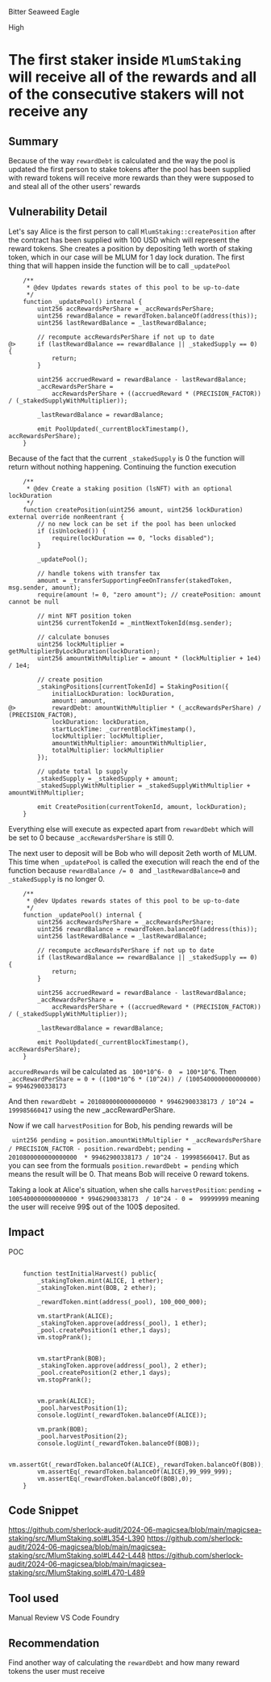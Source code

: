 Bitter Seaweed Eagle

High

# The first staker inside `MlumStaking` will receive all of the rewards and all of the consecutive stakers will not receive any

## Summary
Because of the way `rewardDebt` is calculated and the way the pool is updated the first person to stake tokens after the pool has been supplied with reward tokens will receive more rewards than they were supposed to and steal all of the other users' rewards

## Vulnerability Detail

Let's say Alice is the first person to call `MlumStaking::createPosition` after the contract has been supplied with 100 USD which will represent the reward tokens. She creates a position by depositing 1eth worth of staking token, which in our case will be MLUM for 1 day lock duration. The first thing that will happen inside the function will be to call `_updatePool`

```solidity
    /**
     * @dev Updates rewards states of this pool to be up-to-date
     */
    function _updatePool() internal {
        uint256 accRewardsPerShare = _accRewardsPerShare;
        uint256 rewardBalance = rewardToken.balanceOf(address(this));
        uint256 lastRewardBalance = _lastRewardBalance;

        // recompute accRewardsPerShare if not up to date
@>      if (lastRewardBalance == rewardBalance || _stakedSupply == 0) {
            return;
        }

        uint256 accruedReward = rewardBalance - lastRewardBalance;
        _accRewardsPerShare =
            accRewardsPerShare + ((accruedReward * (PRECISION_FACTOR)) / (_stakedSupplyWithMultiplier));

        _lastRewardBalance = rewardBalance;

        emit PoolUpdated(_currentBlockTimestamp(), accRewardsPerShare);
    }
```

Because of the fact that the current `_stakedSupply` is 0 the function will return without nothing happening. Continuing the function execution

```solidity
    /**
     * @dev Create a staking position (lsNFT) with an optional lockDuration
     */
    function createPosition(uint256 amount, uint256 lockDuration) external override nonReentrant {
        // no new lock can be set if the pool has been unlocked
        if (isUnlocked()) {
            require(lockDuration == 0, "locks disabled");
        }

        _updatePool();

        // handle tokens with transfer tax
        amount = _transferSupportingFeeOnTransfer(stakedToken, msg.sender, amount);
        require(amount != 0, "zero amount"); // createPosition: amount cannot be null

        // mint NFT position token
        uint256 currentTokenId = _mintNextTokenId(msg.sender);

        // calculate bonuses
        uint256 lockMultiplier = getMultiplierByLockDuration(lockDuration);
        uint256 amountWithMultiplier = amount * (lockMultiplier + 1e4) / 1e4;

        // create position
        _stakingPositions[currentTokenId] = StakingPosition({
            initialLockDuration: lockDuration,
            amount: amount,
@>          rewardDebt: amountWithMultiplier * (_accRewardsPerShare) / (PRECISION_FACTOR),
            lockDuration: lockDuration,
            startLockTime: _currentBlockTimestamp(),
            lockMultiplier: lockMultiplier,
            amountWithMultiplier: amountWithMultiplier,
            totalMultiplier: lockMultiplier
        });

        // update total lp supply
        _stakedSupply = _stakedSupply + amount;
        _stakedSupplyWithMultiplier = _stakedSupplyWithMultiplier + amountWithMultiplier;

        emit CreatePosition(currentTokenId, amount, lockDuration);
    }
```

Everything else will execute as expected apart from `rewardDebt` which will be set to 0 because `_accRewardsPerShare` is still 0.

The next user to deposit will be Bob who will deposit 2eth worth of MLUM. This time when `_updatePool` is called the execution will reach the end of the function because `rewardBalance /= 0 ` and `_lastRewardBalance=0` and `_stakedSupply` is no longer 0.

```solidity
    /**
     * @dev Updates rewards states of this pool to be up-to-date
     */
    function _updatePool() internal {
        uint256 accRewardsPerShare = _accRewardsPerShare;
        uint256 rewardBalance = rewardToken.balanceOf(address(this));
        uint256 lastRewardBalance = _lastRewardBalance;

        // recompute accRewardsPerShare if not up to date
        if (lastRewardBalance == rewardBalance || _stakedSupply == 0) {
            return;
        }

        uint256 accruedReward = rewardBalance - lastRewardBalance;
        _accRewardsPerShare =
            accRewardsPerShare + ((accruedReward * (PRECISION_FACTOR)) / (_stakedSupplyWithMultiplier));

        _lastRewardBalance = rewardBalance;

        emit PoolUpdated(_currentBlockTimestamp(), accRewardsPerShare);
    }
```
`accuredRewards` wil be calculated as ` 100*10^6- 0  = 100*10^6`.
Then `_accRewardPerShare = 0 + ((100*10^6 * (10^24)) / (1005400000000000000) = 99462900338173`

And then `rewardDebt = 2010800000000000000 * 99462900338173 / 10^24 = 199985660417` using the new _accRewardPerShare.

Now if we call `harvestPosition` for Bob, his pending rewards will be

` uint256 pending = position.amountWithMultiplier * _accRewardsPerShare / PRECISION_FACTOR - position.rewardDebt;`
`pending = 2010800000000000000  * 99462900338173 / 10^24 - 199985660417`. But as you can see from the formuals `position.rewardDebt = pending` which means the result will be 0. That means Bob will receive 0 reward tokens.

Taking a look at Alice's situation, when she calls `harvestPosition`:
`pending = 1005400000000000000 * 99462900338173  / 10^24 - 0 =  99999999` meaning the user will receive 99$ out of the 100$ deposited.
## Impact

POC
```solidity

    function testInitialHarvest() public{
        _stakingToken.mint(ALICE, 1 ether);
        _stakingToken.mint(BOB, 2 ether);

        _rewardToken.mint(address(_pool), 100_000_000);  

        vm.startPrank(ALICE);
        _stakingToken.approve(address(_pool), 1 ether);
        _pool.createPosition(1 ether,1 days);
        vm.stopPrank();


        vm.startPrank(BOB);
        _stakingToken.approve(address(_pool), 2 ether);
        _pool.createPosition(2 ether,1 days);
        vm.stopPrank();
        

        vm.prank(ALICE);
        _pool.harvestPosition(1);
        console.logUint(_rewardToken.balanceOf(ALICE));

        vm.prank(BOB);
        _pool.harvestPosition(2);
        console.logUint(_rewardToken.balanceOf(BOB));

        vm.assertGt(_rewardToken.balanceOf(ALICE),_rewardToken.balanceOf(BOB));
        vm.assertEq(_rewardToken.balanceOf(ALICE),99_999_999);
        vm.assertEq(_rewardToken.balanceOf(BOB),0);
    }
```
## Code Snippet
https://github.com/sherlock-audit/2024-06-magicsea/blob/main/magicsea-staking/src/MlumStaking.sol#L354-L390
https://github.com/sherlock-audit/2024-06-magicsea/blob/main/magicsea-staking/src/MlumStaking.sol#L442-L448
https://github.com/sherlock-audit/2024-06-magicsea/blob/main/magicsea-staking/src/MlumStaking.sol#L470-L489
## Tool used

Manual Review
VS Code
Foundry

## Recommendation

Find another way of calculating the `rewardDebt` and how many reward tokens the user must receive